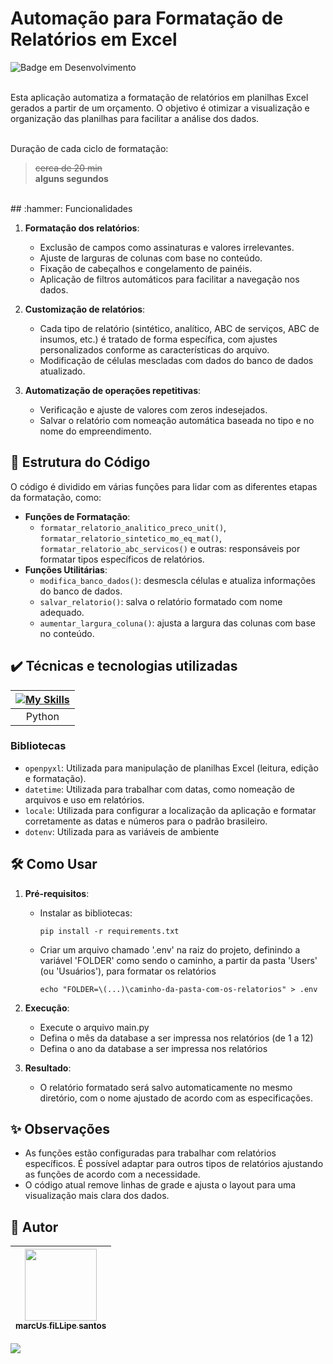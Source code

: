 # Automação para Formatação de Relatórios em Excel

![Badge em Desenvolvimento](http://img.shields.io/static/v1?label=STATUS&message=EM%20DESENVOLVIMENTO&color=GREEN&style=for-the-badge)

<br />
Esta aplicação automatiza a formatação de relatórios em planilhas Excel gerados a partir de um orçamento. O objetivo é otimizar a visualização e organização das planilhas para facilitar a análise dos dados.<br />
<br />

Duração de cada ciclo de formatação:<br />
>~~cerca de 20 min~~<br />
>**alguns segundos**


<br />
## :hammer: Funcionalidades

1. **Formatação dos relatórios**:
   - Exclusão de campos como assinaturas e valores irrelevantes.
   - Ajuste de larguras de colunas com base no conteúdo.
   - Fixação de cabeçalhos e congelamento de painéis.
   - Aplicação de filtros automáticos para facilitar a navegação nos dados.
2. **Customização de relatórios**:

   - Cada tipo de relatório (sintético, analítico, ABC de serviços, ABC de insumos, etc.) é tratado de forma específica, com ajustes personalizados conforme as características do arquivo.
   - Modificação de células mescladas com dados do banco de dados atualizado.

3. **Automatização de operações repetitivas**:
   - Verificação e ajuste de valores com zeros indesejados.
   - Salvar o relatório com nomeação automática baseada no tipo e no nome do empreendimento.

## :page_facing_up: Estrutura do Código

O código é dividido em várias funções para lidar com as diferentes etapas da formatação, como:

- **Funções de Formatação**:
  - `formatar_relatorio_analitico_preco_unit()`, `formatar_relatorio_sintetico_mo_eq_mat()`, `formatar_relatorio_abc_servicos()` e outras: responsáveis por formatar tipos específicos de relatórios.
- **Funções Utilitárias**:
  - `modifica_banco_dados()`: desmescla células e atualiza informações do banco de dados.
  - `salvar_relatorio()`: salva o relatório formatado com nome adequado.
  - `aumentar_largura_coluna()`: ajusta a largura das colunas com base no conteúdo.

## ✔️ Técnicas e tecnologias utilizadas

| [![My Skills](https://skillicons.dev/icons?i=py)]() |
| :-------------------------------------------------: |
|                       Python                        |

### Bibliotecas

- `openpyxl`: Utilizada para manipulação de planilhas Excel (leitura, edição e formatação).
- `datetime`: Utilizada para trabalhar com datas, como nomeação de arquivos e uso em relatórios.
- `locale`: Utilizada para configurar a localização da aplicação e formatar corretamente as datas e números para o padrão brasileiro.
- `dotenv`: Utilizada para as variáveis de ambiente

## 🛠️ Como Usar

1. **Pré-requisitos**:
   - Instalar as bibliotecas:
     ```
     pip install -r requirements.txt
     ```
   - Criar um arquivo chamado '.env' na raiz do projeto, definindo a variável 'FOLDER' como sendo o caminho, a partir da pasta 'Users' (ou 'Usuários'), para formatar os relatórios
     ```
     echo "FOLDER=\(...)\caminho-da-pasta-com-os-relatorios" > .env
     ```
2. **Execução**:

   - Execute o arquivo main.py
   - Defina o mês da database a ser impressa nos relatórios (de 1 a 12)
   - Defina o ano da database a ser impressa nos relatórios

3. **Resultado**:
   - O relatório formatado será salvo automaticamente no mesmo diretório, com o nome ajustado de acordo com as especificações.

## ✨ Observações

- As funções estão configuradas para trabalhar com relatórios específicos. É possível adaptar para outros tipos de relatórios ajustando as funções de acordo com a necessidade.
- O código atual remove linhas de grade e ajusta o layout para uma visualização mais clara dos dados.

## 🚶 Autor

| [<img loading="lazy" src="https://github.com/marcus88santos.png?size=115" width=115><br><sub>marcUs fiLLipe santos</sub>](https://github.com/marcus88santos) |
| :----------------------------------------------------------------------------------------------------------------------------------------------------------: |

<div>
<a href="https://www.linkedin.com/in/marcus88santos" target="_blank">
<img loading="lazy" src="https://img.shields.io/badge/-LinkedIn-%230077B5?style=for-the-badge&logo=linkedin&logoColor=white"></a>   
</div>
